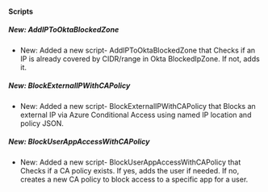 
#### Scripts

##### New: AddIPToOktaBlockedZone

- New: Added a new script- AddIPToOktaBlockedZone that Checks if an IP is already covered by CIDR/range in Okta BlockedIpZone. If not, adds it.


##### New: BlockExternalIPWithCAPolicy

- New: Added a new script- BlockExternalIPWithCAPolicy that Blocks an external IP via Azure Conditional Access using named IP location and policy JSON.

##### New: BlockUserAppAccessWithCAPolicy

- New: Added a new script- BlockUserAppAccessWithCAPolicy that Checks if a CA policy exists. If yes, adds the user if needed. If no, creates a new CA policy to block access to a specific app for a user.
